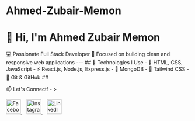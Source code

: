 # Ahmed-Zubair-Memon
# 👋 Hi, I'm Ahmed Zubair Memon 
💻 Passionate Full Stack Developer   🎯 Focused on building clean and responsive web applications  ---  ## 🚀 Technologies I Use - 🧱 HTML, CSS, JavaScript   - ⚡ React.js, Node.js, Express.js   - 💾 MongoDB   - 🎨 Tailwind CSS   - 🧰 Git &amp; GitHub ## 

📫 Let's Connect! - > 
<p align="left">
  <a href="https://facebook.com/ahmedzubair.memon.526" target="_blank">
    <img src="https://cdn.jsdelivr.net/gh/devicons/devicon/icons/facebook/facebook-original.svg" alt="Facebook" width="40" height="40"/>
  </a>
  &nbsp;&nbsp;
  <a href="https://instagram.com/ahmed.zubair.memon" target="_blank">
    <img src="https://upload.wikimedia.org/wikipedia/commons/9/95/Instagram_logo_2022.svg" alt="Instagram" width="40" height="40"/>
  </a>
  &nbsp;&nbsp;
  <a href="https://linkedin.com/in/ahmedzubairmemon" target="_blank">
    <img src="https://cdn.jsdelivr.net/gh/devicons/devicon/icons/linkedin/linkedin-original.svg" alt="LinkedIn" width="40" height="40"/>
  </a>
</p>
